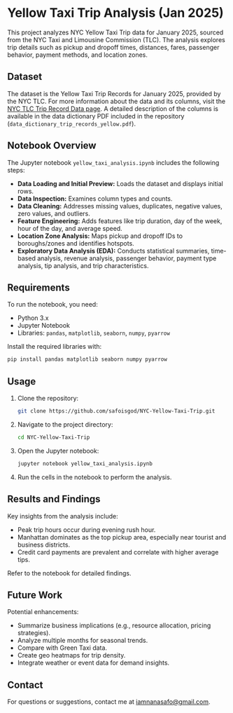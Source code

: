 # Yellow Taxi Trip Analysis (Jan 2025)

This project analyzes NYC Yellow Taxi Trip data for January 2025, sourced from the NYC Taxi and Limousine Commission (TLC). The analysis explores trip details such as pickup and dropoff times, distances, fares, passenger behavior, payment methods, and location zones.

## Dataset

The dataset is the Yellow Taxi Trip Records for January 2025, provided by the NYC TLC. For more information about the data and its columns, visit the [NYC TLC Trip Record Data page](http://www.nyc.gov/html/tlc/html/about/trip_record_data.shtml). A detailed description of the columns is available in the data dictionary PDF included in the repository (`data_dictionary_trip_records_yellow.pdf`).

## Notebook Overview

The Jupyter notebook `yellow_taxi_analysis.ipynb` includes the following steps:

- **Data Loading and Initial Preview:** Loads the dataset and displays initial rows.
- **Data Inspection:** Examines column types and counts.
- **Data Cleaning:** Addresses missing values, duplicates, negative values, zero values, and outliers.
- **Feature Engineering:** Adds features like trip duration, day of the week, hour of the day, and average speed.
- **Location Zone Analysis:** Maps pickup and dropoff IDs to boroughs/zones and identifies hotspots.
- **Exploratory Data Analysis (EDA):** Conducts statistical summaries, time-based analysis, revenue analysis, passenger behavior, payment type analysis, tip analysis, and trip characteristics.

## Requirements

To run the notebook, you need:

- Python 3.x
- Jupyter Notebook
- Libraries: `pandas`, `matplotlib`, `seaborn`, `numpy`, `pyarrow`

Install the required libraries with:

```bash
pip install pandas matplotlib seaborn numpy pyarrow
```

## Usage

1. Clone the repository:
   ```bash
   git clone https://github.com/safoisgod/NYC-Yellow-Taxi-Trip.git
   ```
2. Navigate to the project directory:
   ```bash
   cd NYC-Yellow-Taxi-Trip
   ```
3. Open the Jupyter notebook:
   ```bash
   jupyter notebook yellow_taxi_analysis.ipynb
   ```
4. Run the cells in the notebook to perform the analysis.

## Results and Findings

Key insights from the analysis include:

- Peak trip hours occur during evening rush hour.
- Manhattan dominates as the top pickup area, especially near tourist and business districts.
- Credit card payments are prevalent and correlate with higher average tips.

Refer to the notebook for detailed findings.

## Future Work

Potential enhancements:

- Summarize business implications (e.g., resource allocation, pricing strategies).
- Analyze multiple months for seasonal trends.
- Compare with Green Taxi data.
- Create geo heatmaps for trip density.
- Integrate weather or event data for demand insights.

## Contact

For questions or suggestions, contact me at iamnanasafo@gmail.com.